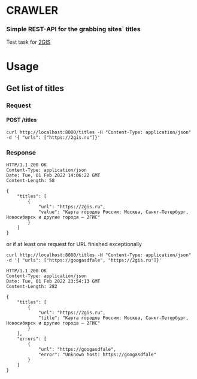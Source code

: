 # CRAWLER  

### Simple REST-API for the grabbing sites` titles

Test task for [2GIS](https://2gis.ru/)

# Usage

## Get list of titles

### Request
#### POST /titles  
```
curl http://localhost:8080/titles -H "Content-Type: application/json" -d '{ "urls": ["https://2gis.ru"]}'
```

### Response
```
HTTP/1.1 200 OK
Content-Type: application/json
Date: Tue, 01 Feb 2022 14:06:22 GMT
Content-Length: 58

{
    "titles": [
        {
            "url": "https://2gis.ru",
            "value": "Карта городов России: Москва, Санкт-Петербург, Новосибирск и другие города — 2ГИС"
        }
    ]
}
```
or if at least one request for URL finished exceptionally
```
curl http://localhost:8080/titles -H "Content-Type: application/json" -d '{ "urls": ["https://googasdfale", "https://2gis.ru"]}'
```

```
HTTP/1.1 200 OK
Content-Type: application/json
Date: Tue, 01 Feb 2022 23:54:13 GMT
Content-Length: 282

{
    "titles": [
        {
            "url": "https://2gis.ru",
            "title": "Карта городов России: Москва, Санкт-Петербург, Новосибирск и другие города — 2ГИС"
        }
    ],
    "errors": [
        {
            "url": "https://googasdfale",
            "error": "Unknown host: https://googasdfale"
        }
    ]
}
```
